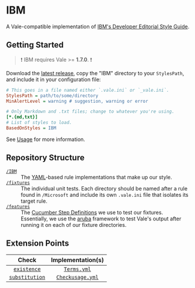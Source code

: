 # IBM
A Vale-compatible implementation of [IBM's Developer Editorial Style Guide](https://web.archive.org/web/20140701081012/https://www.ibm.com/developerworks/library/styleguidelines/index.html).

## Getting Started

> :exclamation: IBM requires Vale >= **1.7.0**. :exclamation:

Download the [latest release](https://github.com/errata-ai/IBM/releases), copy the "IBM" directory to your `StylesPath`, and include it in your configuration file:

```ini
# This goes in a file named either `.vale.ini` or `_vale.ini`.
StylesPath = path/to/some/directory
MinAlertLevel = warning # suggestion, warning or error

# Only Markdown and .txt files; change to whatever you're using.
[*.{md,txt}]
# List of styles to load.
BasedOnStyles = IBM
```

See [Usage](https://github.com/errata-ai/vale/#usage) for more information.

## Repository Structure

<dl>
  <dt><a href="https://github.com/errata-ai/IBM/tree/master/IBM"><code>/IBM</code></a></dt>
  <dd>The <a href="http://yaml.org/">YAML</a>-based rule implementations that make up our style.</dd>

  <dt><a href="https://github.com/errata-ai/IBM/tree/master/fixtures"><code>/fixtures</code></a></dt>
  <dd>The individual unit tests. Each directory should be named after a rule found in <code>/Microsoft</code> and include its own <code>.vale.ini</code> file that isolates its target rule.</dd>

  <dt><a href="https://github.com/errata-ai/IBM/tree/master/features"><code>/features</code></a></dt>
  <dd>The <a href="https://docs.cucumber.io/cucumber/step-definitions/">Cucumber Step Definitions</a> we use to test our fixtures. Essentially, we use the <a href="https://github.com/cucumber/aruba">aruba</a> framework to test Vale's output after running it on each of our fixture directories.</dd>
</dl>

## Extension Points

|                                  Check                                  |                                        Implementation(s)                                        |
| :---------------------------------------------------------------------: | :---------------------------------------------------------------------------------------------: |
|    [`existence`](https://errata-ai.github.io/vale/styles/#existence)    |            [`Terms.yml`](https://github.com/errata-ai/IBM/blob/master/IBM/Terms.yml)            |
| [`substitution`](https://errata-ai.github.io/vale/styles/#substitution) | [`Checkusage.yml`](https://github.com/errata-ai/Microsoft/blob/master/Microsoft/Checkusage.yml) |
